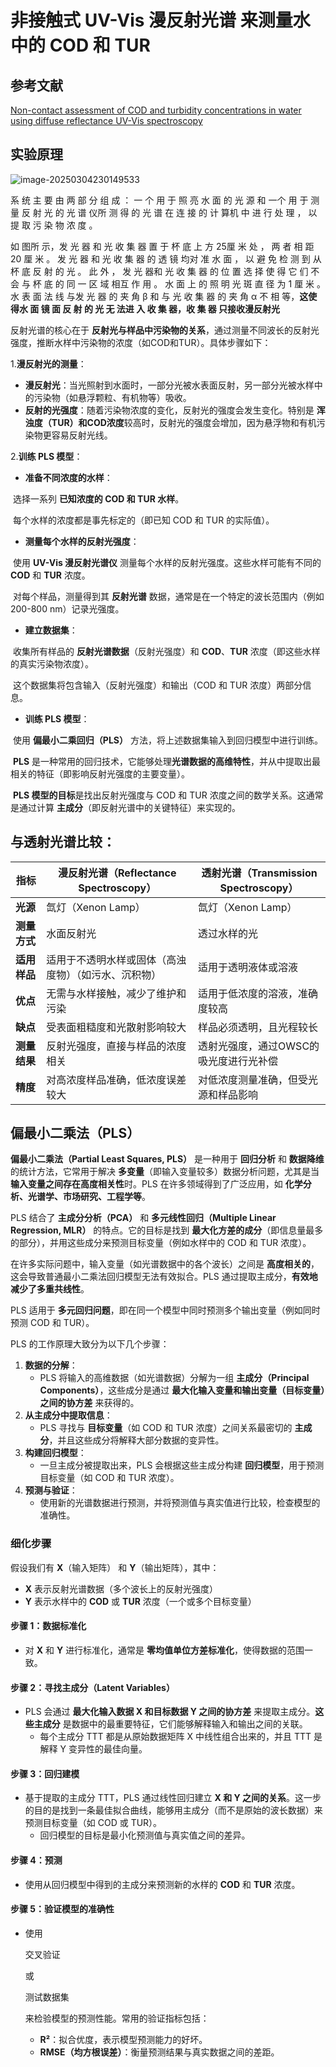# 非接触式 **UV-Vis 漫反射光谱** 来测量水中的 COD 和 TUR

## 参考文献

[Non-contact assessment of COD and turbidity  concentrations in water using diffuse  reflectance UV-Vis spectroscopy](https://pubs.rsc.org/en/content/getauthorversionpdf/c3em00707c)

## 实验原理

![image-20250304230149533](https://cdn.jsdelivr.net/gh/xixiluyaoyao/Smart-COD-learning-and-creating@reflection/202503042301595.png)

系 统 主 要 由 两 部 分 组 成 ： 一 个 用 于 照 亮 水 面 的 光 源 和 一个 用 于 测 量 反 射 光 的 光 谱 仪所 测 得 的 光 谱 在 连 接 的 计 算机 中 进 行 处 理 ， 以 提 取 污 染 物 浓 度 。

如 图所 示，发 光 器 和 光 收 集 器 置 于 杯 底 上 方 25厘 米 处 ， 两 者 相 距 20 厘 米 。 发 光 器 和 光 收 集 器 的 透 镜 均对 准 水 面 ， 以 避 免 检 测 到 从 杯 底 反 射 的 光 。 此 外 ， 发 光 器和 光 收 集 器 的 位 置 选 择 使 得 它 们 不 会 与 杯 底 的 同 一 区 域 相互 作 用 。 水 面 上 的 照 明 光 斑 直 径 为 1 厘 米 。 水 表 面 法 线 与发 光 器 的 夹 角 β 和 与 光 收 集 器 的 夹 角 α 不 相 等，**这使得水 面 镜 面 反 射 的 光 无 法进 入 收 集 器，收 集 器 只接收漫反射光**

反射光谱的核心在于 **反射光与样品中污染物的关系**，通过测量不同波长的反射光强度，推断水样中污染物的浓度（如COD和TUR）。具体步骤如下：

1.**漫反射光的测量**：

- **漫反射光**：当光照射到水面时，一部分光被水表面反射，另一部分光被水样中的污染物（如悬浮颗粒、有机物等）吸收。
- **反射的光强度**：随着污染物浓度的变化，反射光的强度会发生变化。特别是 **浑浊度（TUR）和COD浓度**较高时，反射光的强度会增加，因为悬浮物和有机污染物更容易反射光线。

2.**训练 PLS 模型**：

- **准备不同浓度的水样**：

​	选择一系列 **已知浓度的 COD 和 TUR 水样**。

​	每个水样的浓度都是事先标定的（即已知 COD 和 TUR 的实际值）。

- **测量每个水样的反射光强度**：

​	使用 **UV-Vis 漫反射光谱仪** 测量每个水样的反射光强度。这些水样可能有不同的 **COD** 和 **TUR** 浓度。

​	对每个样品，测量得到其 **反射光谱** 数据，通常是在一个特定的波长范围内（例如 200-800 nm）记录光强度。

- **建立数据集**：

​	收集所有样品的 **反射光谱数据**（反射光强度）和 **COD**、**TUR** 浓度（即这些水样的真实污染物浓度）。

​	这个数据集将包含输入（反射光强度）和输出（COD 和 TUR 浓度）两部分信息。

- **训练 PLS 模型**：

​	使用 **偏最小二乘回归（PLS）** 方法，将上述数据集输入到回归模型中进行训练。

​	**PLS** 是一种常用的回归技术，它能够处理**光谱数据的高维特性**，并从中提取出最相关的特征（即影响反射光强度的主要变量）。

​	**PLS 模型的目标**是找出反射光强度与 COD 和 TUR 浓度之间的数学关系。这通常是通过计算 **主成分**（即反射光谱中的关键特征）来实现的。

## 与透射光谱比较：

| 指标         | 漫反射光谱（Reflectance Spectroscopy）               | 透射光谱（Transmission Spectroscopy）  |
| ------------ | ---------------------------------------------------- | -------------------------------------- |
| **光源**     | 氙灯（Xenon Lamp）                                   | 氙灯（Xenon Lamp）                     |
| **测量方式** | 水面反射光                                           | 透过水样的光                           |
| **适用样品** | 适用于不透明水样或固体（高浊度物）（如污水、沉积物） | 适用于透明液体或溶液                   |
| **优点**     | 无需与水样接触，减少了维护和污染                     | 适用于低浓度的溶液，准确度较高         |
| **缺点**     | 受表面粗糙度和光散射影响较大                         | 样品必须透明，且光程较长               |
| **测量结果** | 反射光强度，直接与样品的浓度相关                     | 透射光强度，通过OWSC的吸光度进行光补偿 |
| **精度**     | 对高浓度样品准确，低浓度误差较大                     | 对低浓度测量准确，但受光源和样品影响   |

## 偏最小二乘法（PLS）

**偏最小二乘法（Partial Least Squares, PLS）** 是一种用于 **回归分析** 和 **数据降维** 的统计方法，它常用于解决 **多变量**（即输入变量较多）数据分析问题，尤其是当 **输入变量之间存在高度相关性**时。PLS 在许多领域得到了广泛应用，如 **化学分析、光谱学、市场研究、工程学等**。

PLS 结合了 **主成分分析（PCA）** 和 **多元线性回归（Multiple Linear Regression, MLR）** 的特点。它的目标是找到 **最大化方差的成分**（即信息量最多的部分），并用这些成分来预测目标变量（例如水样中的 COD 和 TUR 浓度）。

在许多实际问题中，输入变量（如光谱数据中的各个波长）之间是 **高度相关的**，这会导致普通最小二乘法回归模型无法有效拟合。PLS 通过提取主成分，**有效地减少了多重共线性**。

PLS 适用于 **多元回归问题**，即在同一个模型中同时预测多个输出变量（例如同时预测 COD 和 TUR）。

PLS 的工作原理大致分为以下几个步骤：

1. **数据的分解**：
   - PLS 将输入的高维数据（如光谱数据）分解为一组 **主成分（Principal Components）**，这些成分是通过 **最大化输入变量和输出变量（目标变量）之间的协方差** 来获得的。
2. **从主成分中提取信息**：
   - PLS 寻找与 **目标变量**（如 COD 和 TUR 浓度）之间关系最密切的 **主成分**，并且这些成分将解释大部分数据的变异性。
3. **构建回归模型**：
   - 一旦主成分被提取出来，PLS 会根据这些主成分构建 **回归模型**，用于预测目标变量（如 COD 和 TUR 浓度）。
4. **预测与验证**：
   - 使用新的光谱数据进行预测，并将预测值与真实值进行比较，检查模型的准确性。

### 细化步骤

假设我们有 **X**（输入矩阵） 和 **Y**（输出矩阵），其中：

- **X** 表示反射光谱数据（多个波长上的反射光强度）
- **Y** 表示水样中的 **COD** 或 **TUR** 浓度（一个或多个目标变量）

#### **步骤 1：数据标准化**

- 对 **X** 和 **Y** 进行标准化，通常是 **零均值单位方差标准化**，使得数据的范围一致。

#### **步骤 2：寻找主成分（Latent Variables）**

- PLS 会通过 **最大化输入数据 X 和目标数据 Y 之间的协方差** 来提取主成分。**这些主成分** 是数据中的最重要特征，它们能够解释输入和输出之间的关联。
  - 每个主成分 TTT 都是从原始数据矩阵 X 中线性组合出来的，并且 TTT 是解释 Y 变异性的最佳向量。

#### **步骤 3：回归建模**

- 基于提取的主成分 TTT，PLS 通过线性回归建立 **X 和 Y 之间的关系**。这一步的目的是找到一条最佳拟合曲线，能够用主成分（而不是原始的波长数据）来预测目标变量（如 COD 或 TUR）。
  - 回归模型的目标是最小化预测值与真实值之间的差异。

#### **步骤 4：预测**

- 使用从回归模型中得到的主成分来预测新的水样的 **COD** 和 **TUR** 浓度。

#### **步骤 5：验证模型的准确性**

- 使用 

  交叉验证

   或 

  测试数据集

   来检验模型的预测性能。常用的验证指标包括：

  - **R²**：拟合优度，表示模型预测能力的好坏。
  - **RMSE（均方根误差）**：衡量预测结果与真实数据之间的差距。
